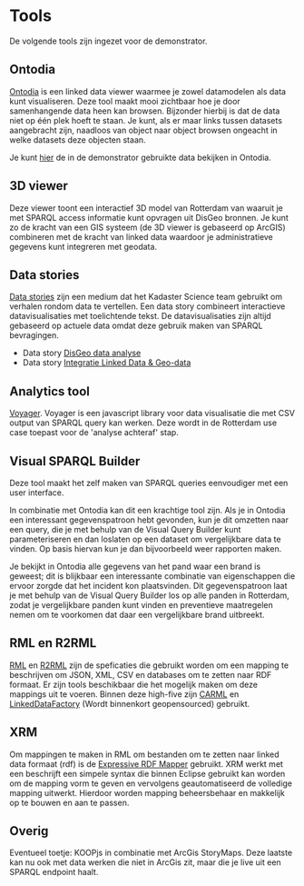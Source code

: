 # Tools
De volgende tools zijn ingezet voor de demonstrator.

## Ontodia
[Ontodia](http://ontodia.org) is een linked data viewer waarmee je zowel datamodelen als data kunt visualiseren. Deze tool maakt mooi zichtbaar hoe je door samenhangende data heen kan browsen. Bijzonder hierbij is dat de data niet op één plek hoeft te staan. Je kunt, als er maar links tussen datasets aangebracht zijn, naadloos van object naar object browsen ongeacht in welke datasets deze objecten staan. 

Je kunt [hier](https://labs.kadaster.nl/demonstrators/graph-browser/) de in de demonstrator gebruikte data bekijken in Ontodia. 

## 3D viewer

Deze viewer toont een interactief 3D model van Rotterdam van waaruit je met SPARQL access informatie kunt opvragen uit DisGeo bronnen. Je kunt zo de kracht van een GIS systeem (de 3D viewer is gebaseerd op ArcGIS) combineren met de kracht van linked data waardoor je administratieve gegevens kunt integreren met geodata.  

## Data stories
[Data stories](https://labs.kadaster.nl/stories/) zijn een medium dat het Kadaster Science team gebruikt om verhalen rondom data te vertellen. Een data story combineert interactieve datavisualisaties met toelichtende tekst. De datavisualisaties zijn altijd gebaseerd op actuele data omdat deze gebruik maken van SPARQL bevragingen. 

- Data story [DisGeo data analyse](https://labs.kadaster.nl/stories/disgeo/)
- Data story [Integratie Linked Data & Geo-data](https://labs.kadaster.nl/stories/high5-imbor/)

## Analytics tool
[Voyager](http://vega.github.io/voyager/). Voyager is een javascript library voor data visualisatie die met CSV output van SPARQL query kan werken. Deze wordt in de Rotterdam use case toepast voor de 'analyse achteraf' stap.

## Visual SPARQL Builder
Deze tool maakt het zelf maken van SPARQL queries eenvoudiger met een user interface. 

In combinatie met Ontodia kan dit een krachtige tool zijn. Als je in Ontodia een interessant gegevenspatroon hebt gevonden, kun je dit omzetten naar een query, die je met behulp van de Visual Query Builder kunt parameteriseren en dan loslaten op een dataset om vergelijkbare data te vinden. Op basis hiervan kun je dan bijvoorbeeld weer rapporten maken. 

<aside class="voorbeeld">Je bekijkt in Ontodia alle gegevens van het pand waar een brand is geweest; dit is blijkbaar een interessante combinatie van eigenschappen die ervoor zorgde dat het incident kon plaatsvinden. Dit gegevenspatroon laat je met behulp van de Visual Query Builder los op alle panden in Rotterdam, zodat je vergelijkbare panden kunt vinden en preventieve maatregelen nemen om te voorkomen dat daar een vergelijkbare brand uitbreekt.</aside>

## RML en R2RML
[RML](https://rml.io/specs/rml/) en [R2RML](https://www.w3.org/TR/r2rml/) zijn de speficaties die gebruikt worden om een mapping te beschrijven om JSON, XML, CSV en databases om te zetten naar RDF formaat. Er zijn tools beschikbaar die het mogelijk maken om deze mappings uit te voeren. Binnen deze high-five zijn [CARML](https://github.com/carml/carml) en [LinkedDataFactory](https://github.com/netage) (Wordt binnenkort geopensourced) gebruikt.

## XRM
Om mappingen te maken in RML om bestanden om te zetten naar linked data formaat (rdf) is de [Expressive RDF Mapper](https://zazuko.com/products/expressive-rdf-mapper/) gebruikt. XRM werkt met een beschrijft een simpele syntax die binnen Eclipse gebruikt kan worden om de mapping vorm te geven en vervolgens geautomatiseerd de volledige mapping uitwerkt. Hierdoor worden mapping beheersbehaar en makkelijk op te bouwen en aan te passen.

## Overig 
Eventueel toetje: KOOPjs in combinatie met ArcGis StoryMaps. Deze laatste kan nu ook met data werken die niet in ArcGis zit, maar die je live uit een SPARQL endpoint haalt. 
